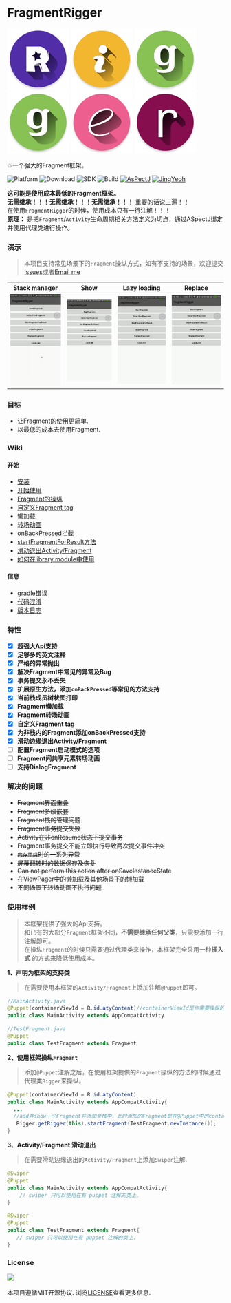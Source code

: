 # FragmentRigger
![R](/images/rr.png)
![i](/images/i.png)
![g](/images/g.png)
![g](/images/g.png)
![e](/images/e.png)
![r](/images/r.png)

:boom:一个强大的Fragment框架。

![Platform](https://img.shields.io/badge/platform-Androd-green.svg)
![Download](https://api.bintray.com/packages/jkb/maven/fragment-rigger/images/download.svg)
![SDK](https://img.shields.io/badge/SDK-12%2B-green.svg)
![Build](https://img.shields.io/badge/Powered%20by-AsPectJ-blue.svg)
[![AsPectJ](https://img.shields.io/badge/license-MIT-yellowgreen.svg)](https://github.com/HujiangTechnology/gradle_plugin_android_aspectjx)
[![JingYeoh](https://img.shields.io/badge/author-JustKiddingBaby-red.svg)](http://blog.justkiddingbaby.com/)

**这可能是使用成本最低的Fragment框架。**  
**无需继承！！！无需继承！！！无需继承！！！** 重要的话说三遍！！   
在使用`FragmentRigger`的时候，使用成本只有一行注解！！！  
**原理：** 是把`Fragment`/`Activity`生命周期相关方法定义为切点，通过ASpectJ绑定并使用代理类进行操作。

### 演示
>本项目支持常见场景下的`Fragment`操纵方式，如有不支持的场景，欢迎提交[Issues](https://github.com/JustKiddingBaby/FragmentRigger/issues)或者[Email me](mailto:yangjing9611@foxmail.com)

|Stack manager|Show|Lazy loading|Replace|
|:-----------:|:-----:|:---------:|:------:|
|<img src="/images/start.gif" width = "200px"/>|<img src="/images/show.gif" width = "200px"/>|<img src="/images/lazyload.gif" width = "200px"/>|<img src="/images/replace.gif" width = "200px"/>|

### 目标
* 让Fragment的使用更简单.
* 以最低的成本去使用Fragment.

### Wiki
#### 开始
* [安装](https://github.com/JustKiddingBaby/FragmentRigger/wiki/首页)
* [开始使用](https://github.com/JustKiddingBaby/FragmentRigger/wiki/开始使用)
* [Fragment的操纵](https://github.com/JustKiddingBaby/FragmentRigger/wiki/Fragment的操纵)
* [自定义Fragment tag](https://github.com/JustKiddingBaby/FragmentRigger/wiki/%E8%87%AA%E5%AE%9A%E4%B9%89Fragment-tag)
* [懒加载](https://github.com/JustKiddingBaby/FragmentRigger/wiki/懒加载)
* [转场动画](https://github.com/JustKiddingBaby/FragmentRigger/wiki/转场动画)
* [onBackPressed拦截](https://github.com/JustKiddingBaby/FragmentRigger/wiki/onBackPressed拦截)
* [startFragmentForResult方法](https://github.com/JustKiddingBaby/FragmentRigger/wiki/startFragmentForResult方法)
* [滑动退出Activity/Fragment](https://github.com/JustKiddingBaby/FragmentRigger/wiki/滑动边缘退出)
* [如何在library module中使用](https://github.com/JustKiddingBaby/FragmentRigger/wiki/如何在library-module中使用)
#### 信息
* [gradle错误](https://github.com/JustKiddingBaby/FragmentRigger/wiki/gradle%E4%BE%9D%E8%B5%96%E9%97%AE%E9%A2%98)
* [代码混淆](https://github.com/JustKiddingBaby/FragmentRigger/wiki/代码混淆)
* [版本日志](https://github.com/JustKiddingBaby/FragmentRigger/wiki/版本日志)

### 特性
- [x] **超强大Api支持**
- [x] **足够多的英文注释**
- [x] **严格的异常抛出**
- [x] **解决Fragment中常见的异常及Bug**
- [x] **事务提交永不丢失**
- [x] **扩展原生方法，添加`onBackPressed`等常见的方法支持**
- [x] **当前栈成员树状图打印**
- [x] **Fragment懒加载**
- [x] **Fragment转场动画**
- [x] **自定义Fragment tag**
- [x] **为非栈内的Fragment添加onBackPressed支持**
- [x] **滑动边缘退出Activity/Fragment**
- [ ] **配置Fragment启动模式的选项**
- [ ] **Fragment间共享元素转场动画**
- [ ] **支持DialogFragment**

### 解决的问题
* ~~Fragment界面重叠~~
* ~~Fragment多级嵌套~~
* ~~Fragment栈的管理问题~~
* ~~Fragment事务提交失败~~
* ~~Activity在非onResume状态下提交事务~~
* ~~Fragment事务提交不能立即执行导致两次提交事件冲突~~
* ~~`内存重启`时的一系列异常~~
* ~~屏幕翻转时的数据保存及恢复~~
* ~~Can not perform this action after onSaveInstanceState~~
* ~~在ViewPager中的懒加载及其他场景下的懒加载~~
* ~~不同场景下转场动画不执行问题~~

### 使用样例
>本框架提供了强大的Api支持。  
和已有的大部分`Fragment`框架不同，**不需要继承任何父类**，只需要添加一行注解即可。  
在操纵`Fragment`的时候只需要通过代理类来操作，本框架完全采用一种**插入式** 的方式来降低使用成本。

**1、声明为框架的支持类**
>在需要使用本框架的`Activity/Fragment`上添加注解`@Puppet`即可。

```java
//MainActivity.java
@Puppet(containerViewId = R.id.atyContent)//containerViewId是你需要操纵的Fragment在add时候的container view
public class MainActivity extends AppCompatActivity
```
```java
//TestFragment.java
@Puppet
public class TestFragment extends Fragment
```

**2、使用框架操纵`Fragment`**
>添加`@Puppet`注解之后，在使用框架提供的`Fragment`操纵的方法的时候通过代理类`Rigger`来操纵。

```java
@Puppet(containerViewId = R.id.atyContent)
public class MainActivity extends AppCompatActivity{
  ...
  //add并show一个Fragment并添加至栈中，此时添加的Fragment是在@Puppet中的containerViewId中的
   Rigger.getRigger(this).startFragment(TestFragment.newInstance());
}
```


**3、Activity/Fragment 滑动退出**
>在需要滑动边缘退出的`Activity/Fragment`上添加`Swiper`注解.

```java
@Swiper
@Puppet
public class MainActivity extends AppCompatActivity{
    // swiper 只可以使用在有 puppet 注解的类上.
}
```
```java
@Swiper
@Puppet
public class TestFragment extends Fragment{
   // swiper 只可以使用在有 puppet 注解的类上.
}
```

### License
![](https://upload.wikimedia.org/wikipedia/commons/thumb/f/f8/License_icon-mit-88x31-2.svg/128px-License_icon-mit-88x31-2.svg.png)

本项目遵循MIT开源协议. 浏览[LICENSE](https://opensource.org/licenses/MIT)查看更多信息.